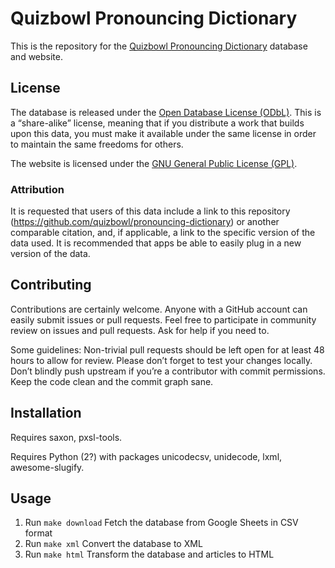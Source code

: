 # Quizbowl Pronouncing Dictionary

This is the repository for the [Quizbowl Pronouncing
Dictionary](https://minkowski.space/quizbowl/pronouncing-dictionary/)
database and website.

## License

The database is released under the [Open Database License
(ODbL)](https://opendatacommons.org/licenses/odbl/summary/).
This is a “share-alike” license, meaning that
if you distribute a work that builds upon this data,
you must make it available under the same license
in order to maintain the same freedoms for others.

The website is licensed under the [GNU General Public License
(GPL)](https://www.gnu.org/licenses/gpl-3.0.en.html).

### Attribution

It is requested that users of this data include a link to this repository
(<https://github.com/quizbowl/pronouncing-dictionary>) or another comparable citation,
and, if applicable, a link to the specific version of the data used.
It is recommended that apps be able to easily plug in a new version of the data.

## Contributing

Contributions are certainly welcome.
Anyone with a GitHub account can easily submit issues or pull requests.
Feel free to participate in community review on issues and pull requests.
Ask for help if you need to.

Some guidelines:
Non-trivial pull requests should be left open for at least 48 hours to allow for review.
Please don’t forget to test your changes locally.
Don’t blindly push upstream if you’re a contributor with commit permissions.
Keep the code clean and the commit graph sane.

## Installation

Requires saxon, pxsl-tools.

Requires Python (2?) with packages unicodecsv, unidecode, lxml, awesome-slugify.

## Usage

1. Run `make download`
   Fetch the database from Google Sheets in CSV format
2. Run `make xml`
   Convert the database to XML
3. Run `make html`
   Transform the database and articles to HTML
